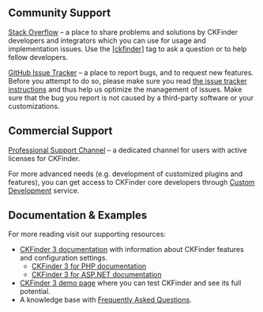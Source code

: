 ## Community Support

[Stack Overflow](https://stackoverflow.com/tags/ckfinder) – a place to share problems and solutions by
CKFinder developers and integrators which you can use for usage and implementation issues. Use the
[\[ckfinder\]](https://stackoverflow.com/tags/ckfinder) tag to ask a question or to help fellow developers.

[GitHub Issue Tracker](https://github.com/ckfinder/ckfinder/issues) – a place to report bugs, and to request
new features. Before you attempt to do so, please make sure you read
[the issue tracker instructions](http://docs.cksource.com/ckfinder3/#!/guide/dev_feedback) and thus
help us optimize the management of issues. Make sure that the bug you report is not caused by a third-party
software or your customizations.


## Commercial Support

[Professional Support Channel](https://ckeditor.com/contact/) – a dedicated channel for users with active licenses
for CKFinder.

For more advanced needs (e.g. development of customized plugins and features), you can get access to CKFinder
core developers through [Custom Development](https://cksource.com/ckfinder/services) service.


## Documentation & Examples

For more reading visit our supporting resources:

 - [CKFinder 3 documentation](http://docs.cksource.com/ckfinder3/) with information about CKFinder features and configuration settings.
   - [CKFinder 3 for PHP documentation](http://docs.cksource.com/ckfinder3-php/)
   - [CKFinder 3 for ASP.NET documentation](http://docs.cksource.com/ckfinder3-net/)
 - [CKFinder 3 demo page](https://cksource.com/ckfinder/demo) where you can test CKFinder and see its full potential.
 - A knowledge base with [Frequently Asked Questions](https://support.ckeditor.com/hc/en-us/sections/115000828809-CKFinder-FAQ).

